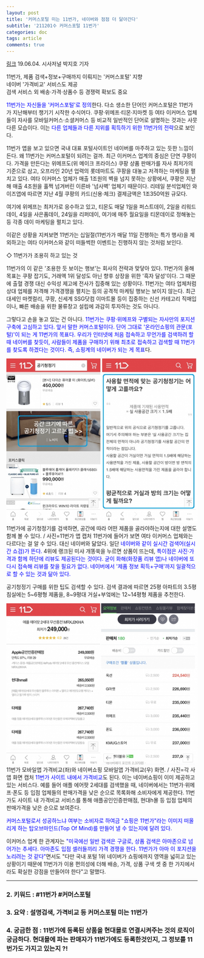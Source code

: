 ```yaml
---
layout: post
title: '커머스포털 미는 11번가, 네이버와 점점 더 닮아간다'
subtitle: '211201수 커머스포털 11번가'
categories: doc
tags: article
comments: true
---
```


[링크](http://www.sisajournal-e.com/news/articleView.html?idxno=201194)
19.06.04. 시사저널 박지호 기자   

11번가, 제품 검색+정보+구매까지 이뤄지는 '커머스포털' 지향   
네이버 '가격비교' 서비스도 제공   
검색 서비스 외 배송·가격·상품수 등 경쟁력 확보도 중요   

<span style="color:blue">11번가는 자신들을 '커머스포털'로 정의</span>한다. 다소 생소한 단어인 커머스포털은 11번가가 지난해부터 챙기기 시작한 수식어다. 쿠팡·위메프·티몬·지마켓 등 여타 이커머스 업체들이 자사를 모바일커머스·소셜커머스 등 비교적 일반적인 단어로 설명하는 것과는 사뭇 다른 모습이다. 이는 <span style="color:blue">다른 업체들과 다른 지위를 획득하기 위한 11번가의 전략</span>으로 보인다.   



11번가 앱을 보고 있으면 국내 대표 포털사이트인 네이버를 마주하고 있는 듯한 느낌이 든다. 왜 11번가는 커머스포털이 되려는 걸까. 최근 이커머스 업계의 중심은 단연 쿠팡이다. 가격을 만든다는 위메프도(위 메이크 프라이스) 쿠팡 상품 판매가를 자사 최저가의 기준으로 삼고, 오프라인 20년 업력의 롯데마트도 쿠팡을 대놓고 저격하는 마케팅을 펼치고 있다. 여타 이커머스 업체가 매출 1조원의 벽을 넘지 못하는 상황에서, 쿠팡은 지난해 매출 4조원을 훌쩍 넘겨버린 이른바 '넘사벽' 업체기 때문이다. 리테일 분석업체인 와이즈앱에 따르면 지난 4월 쿠팡의 카드(신용·체크) 결제금액은 1조350억원 규모다.   

여기에 위메프는 최저가로 응수하고 있고, 티몬도 매달 1일을 퍼스트데이, 2일을 리워드데이, 4일을 사은품데이, 24일을 리퍼데이, 여기에 매주 월요일을 티몬데이로 정해놓는 등 각종 데이 마케팅을 펼치고 있다.   

이같은 상황을 지켜보면 11번가는 십일절(11번가가 매달 11일 진행하는 특가 행사)을 제외하고는 여타 이커머스와 같이 떠들썩한 이벤트는 진행하지 않는 것처럼 보인다.   

◇ 11번가가 조용히 하고 있는 것   

11번가의 이 같은 '조용한 듯 보이는 행보'는 회사의 전략과 맞닿아 있다. 11번가의 올해 목표는 쿠팡 잡기도, 거래액 1위 달성도 아닌 향후 상장을 위한 '흑자 달성'이다. 그 때문에 출혈 경쟁 대신 수익성 제고에 전사가 집중해 있는 상황이다. 11번가는 여타 업체처럼 상대 업체를 저격해 가격경쟁을 펼치는 등의 공격적 마케팅 행보는 보이지 않는다. 최근 대세인 마켓컬리, 쿠팡, 신세계 SSG닷컴 이마트몰 등이 집중하는 신선 카테고리 직매입이나, 빠른 배송을 위한 물류창고 설립에 과감히 투자하는 것도 아니다.   

그렇다고 손을 놓고 있는 건 아니다. <span style="color:blue">11번가는 쿠팡·위메프와 구별되는 자사만의 포지션 구축에 고심하고 있다. 앞서 말한 커머스포털이다. 단어 그대로 '온라인쇼핑의 관문(포털)'이 되는 게 11번가의 목표다. 우리가 인터넷에 처음 접속하고 무언가를 검색하려 할 때 네이버를 찾듯이, 사람들이 제품을 구매하기 위해 최초로 접속하고 검색할 때 11번가를 찾도록 하겠다는 것이다. 즉, 쇼핑계의 네이버가 되는 게 목표</span>다.   

<img src="/assets/img/211201Wed_11stCommercePortal.png">
11번가에 공기청정기를 검색하면, 공간에 따라 어떤 제품을 골라야하는지에 대한 설명도 함께 볼 수 있다. / 사진=11번가 앱 캡처   
11번가에 들어가 보면 여타 이커머스 업체와는 다르다는 걸 알 수 있다. 대신 네이버와 닮았다. 일단 <span style="color:blue">네이버와 같이 실시간 검색어(실시간 쇼검)가 뜬다.</span> 4위에 랭크된 미샤 개똥쑥을 누르면 상품이 뜨는데, <span style="color:blue">특이점은 사진·가격과 함께 하단에 리뷰도 제공된다는 것이다. 굳이 화해(화장품 리뷰 앱)나 네이버에 또다시 접속해 리뷰를 찾을 필요가 없다. 네이버에서 '제품 정보 획득+구매'까지 일괄적으로 할 수 있는 것과 닮아 있다.</span>   

공기청정기 구매를 위한 팁도 검색할 수 있다. 검색 결과에 따르면 25평 아파트의 3.5평 침실에는 5~6평형 제품을, 8~9평대 거실+부엌에는 12~14평형 제품을 추천한다.    

<img src="/assets/img/211201Wed_11stCommercePortal2.png">
11번가 모바일앱 가격비교(좌)와 네이버쇼핑 모바일앱 가격비교(우) 화면. / 사진=각 사 앱 화면 캡처   
<span style="color:blue">11번가 사이트 내에서 가격비교</span>도 된다. 이는 네이버쇼핑이 이미 제공하고 있는 서비스다. 예를 들어 애플 에어팟 2세대를 검색했을 때, 네이버에서는 11번가·위메프·폰도 등 입점 업체들의 판매가격을 낮은 순으로 목록화해 소비자에게 제공한다. 11번가도 사이트 내 가격비교 서비스를 통해 애플공인인증판매점, 현대h몰 등 입점 업체의 판매가격을 낮은 순으로 보여준다.   

<span style="color:blue">커머스포털로서 성공하느냐 여부는 소비자로 하여금 "쇼핑은 11번가"라는 이미지 떠올리게 하는 탑오브마인드(Top Of Mind)를 만들어 낼 수 있는지에 달려 있다.</span>    

이커머스 업계 한 관계자는 <span style="color:blue">"미국에선 일반 검색은 구글로, 상품 검색은 아마존으로 넘어가는 추세다. 아마존도 입점 셀러들끼리 가격 경쟁을 한다. 11번가가 아마 이 포지션을 노리려는 것 같다"</span>면서도 "다만 국내 포털 1위 네이버가 쇼핑에까지 영역을 넓히고 있는 상황이기 때문에 11번가가 이용 편의성에 더해 배송, 가격, 상품 구색 셋 중 한 가지에서라도 확실한 강점을 만들어야 한다"고 말했다.

* * *

### 2. 키워드 : \#11번가  \#커머스포털
### 3. 요약 : 설명검색, 가격비교 등 커머스포털 미는 11번가
### 4. 궁금한 점 : 11번가에 등록된 상품을 현대몰로 연결시켜주는 것의 로직이 궁금하다. 현대몰에 파는 판매자가 11번가에도 등록한것인지, 그 정보를 11번가도 가지고 있는지 ?!
